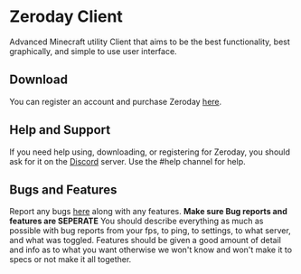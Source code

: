 # **Zeroday Client**
Advanced Minecraft utility Client that aims to be the best functionality, best graphically, and simple to use user interface.
## **Download**
You can register an account and purchase Zeroday [here](https://www.zeroday.intent.store/).
## **Help and Support**
If you need help using, downloading, or registering for Zeroday, you should ask for it on the [Discord](https://discord.gg/VD3kxCH) server. Use the #help channel for help.
## **Bugs and Features**
Report any bugs [here](https://github.com/Pabsb/ZerodayClient/issues/new) along with any features. **Make sure Bug reports and features are SEPERATE** You should describe everything as much as possible with bug reports from your fps, to ping, to settings, to what server, and what was toggled. Features should be given a good amount of detail and info as to what you want otherwise we won't know and won't make it to specs or not make it all together.

